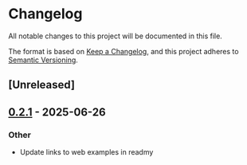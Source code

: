 # Changelog

All notable changes to this project will be documented in this file.

The format is based on [Keep a Changelog](https://keepachangelog.com/en/1.0.0/),
and this project adheres to [Semantic Versioning](https://semver.org/spec/v2.0.0.html).

## [Unreleased]

## [0.2.1](https://github.com/Maximkaaa/galileo/compare/galileo-mvt-v0.2.0...galileo-mvt-v0.2.1) - 2025-06-26

### Other

- Update links to web examples in readmy
